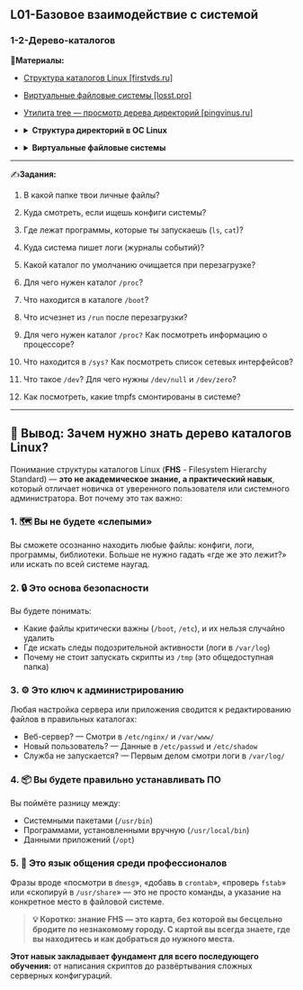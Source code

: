 ## L01-Базовое взаимодействие с системой

### 1-2-Дерево-каталогов

📗**Материалы:**
- [Структура каталогов Linux [firstvds.ru]](https://firstvds.ru/technology/linux-directories-structure)
- [Виртуальные файловые системы [losst.pro]](https://losst.pro/virtualnye-fajlovye-sistemy)
- [Утилита tree — просмотр дерева директорий [pingvinus.ru]](https://pingvinus.ru/note/tree)
- <details>
  <summary><b>Структура директорий в ОС Linux</b></summary>

    **`/` (корень)** – главная директория, откуда начинается вся файловая система.

    **`/bin`** – содержит основные исполняемые файлы, такие как `ls`, `cat`, `cp`.

    **`/sbin`** – системные утилиты, например `fdisk`, `iptables`, используемые администратором.

    ---

    **`/boot`** – файлы загрузки системы:

    - `vmlinuz` – ядро Linux.

    - `initrd.img` – временная файловая система для загрузки.

    - `grub/` – конфигурация загрузчика GRUB.

    ---

    **`/etc`** – конфигурационные файлы системы:

    - `passwd` – список пользователей.

    - `shadow` – зашифрованные пароли.

    - `hostname` – имя хоста.

    - `hosts` – локальные соответствия IP и доменов.

    - `network/` – настройки сети.

    - `ssh/` – конфигурация SSH.

    ---

    **`/home`** – домашние каталоги пользователей:

    - `user1/` – папка пользователя user1.

    - `user2/` – папка пользователя user2.

    **`/lib`** – библиотеки для `/bin` и `/sbin`, а также модули ядра в `lib/modules`.

    **`/media`** – автоматическое монтирование внешних носителей (USB, CD-ROM).

    **`/mnt`** – точка монтирования для временных операций.

    **`/opt`** – директория для дополнительного ПО, установленного вручную.

    **`/root`** – домашняя папка суперпользователя root.

    ---
    
    **`/srv`** – данные сервисов, например:

    - `ftp/` – файлы FTP-сервера.

    - `http/` – файлы веб-сервера.

    ---

    **`/usr`** – системные файлы:

    - `/usr/bin` – дополнительные утилиты (`awk`, `sed`, `vim`).

    - `/usr/lib` – библиотеки для `/usr/bin`.

    - `/usr/local` – программы, установленные вручную.

    - `/usr/share` – общие данные (документация, иконки).

    ---
    
    **`/var`** – переменные данные (логи, кэш, временные файлы):

    - `/var/log` – журналы системы и приложений (`syslog`, `auth.log`).

    - `/var/tmp` – временные файлы, сохраняющиеся после перезагрузки.

    - `/var/www` – файлы веб-серверов (Apache, Nginx)
</details>

- <details>
  <summary><b>Виртуальные файловые системы</b></summary>

    **Виртуальные файловые системы** — используются для хранения временной информации в памяти.

    **tmpfs** – временная файловая система, создаваемая в RAM для динамических данных (например, **/tmp** и **/run**). Проверить с помощью `mount | grep tmpfs`.

    **/run** – хранит данные процессов и сервисов, доступно с раннего этапа загрузки. Пример: PID-файлы (`/run/sshd.pid`).

    **/proc (procfs)** – виртуальная файловая система для взаимодействия с ядром ОС, например, информация о процессах (`/proc/[PID]`), процессоре (`/proc/cpuinfo`).

    **/sys (sysfs)** – предоставляет доступ к информации об устройствах, драйверах и подсистемах, например, сетевых интерфейсах (`/sys/class/net`).

    **/dev (devtmpfs)** – создаёт файлы устройств, например, для дисков (`/dev/sda`) или виртуальных устройств (`/dev/null`, `/dev/zero`, `/dev/random`).

    **/dev/shm** – временная файловая система в RAM, используется для обмена данными между процессами или кэширования.

---

✍️**Задания:**

1. В какой папке твои личные файлы?

2. Куда смотреть, если ищешь конфиги системы?

3. Где лежат программы, которые ты запускаешь (`ls`, `cat`)?

4. Куда система пишет логи (журналы событий)?

5. Какой каталог по умолчанию очищается при перезагрузке?

6. Для чего нужен каталог `/proc`?

7. Что находится в каталоге `/boot`?

8. Что исчезнет из `/run` после перезагрузки?

9. Для чего нужен каталог `/proc?` Как посмотреть информацию о процессоре?

10. Что находится в `/sys?` Как посмотреть список сетевых интерфейсов?

11. Что такое `/dev`? Для чего нужны `/dev/null` и `/dev/zero`?

12. Как посмотреть, какие tmpfs смонтированы в системе?

---

## 🎯 **Вывод: Зачем нужно знать дерево каталогов Linux?**

Понимание структуры каталогов Linux (**FHS** - Filesystem Hierarchy Standard) — **это не академическое знание, а практический навык**, который отличает новичка от уверенного пользователя или системного администратора. Вот почему это так важно:

### 1. 🗺️ **Вы не будете «слепыми»**
Вы сможете осознанно находить любые файлы: конфиги, логи, программы, библиотеки. Больше не нужно гадать «где же это лежит?» или искать по всей системе наугад.

### 2. 🔒 **Это основа безопасности**
Вы будете понимать:
- Какие файлы критически важны (`/boot`, `/etc`), и их нельзя случайно удалить
- Где искать следы подозрительной активности (логи в `/var/log`)
- Почему не стоит запускать скрипты из `/tmp` (это общедоступная папка)

### 3. ⚙️ **Это ключ к администрированию**
Любая настройка сервера или приложения сводится к редактированию файлов в правильных каталогах:
- Веб-сервер? — Смотри в `/etc/nginx/` и `/var/www/`
- Новый пользователь? — Данные в `/etc/passwd` и `/etc/shadow`
- Служба не запускается? — Первым делом смотри логи в `/var/log/`

### 4. 📦 **Вы будете правильно устанавливать ПО**
Вы поймёте разницу между:
- Системными пакетами (`/usr/bin`)
- Программами, установленными вручную (`/usr/local/bin`)
- Данными приложений (`/opt`)

### 5. 💬 **Это язык общения среди профессионалов**
Фразы вроде «посмотри в `dmesg`», «добавь в `crontab`», «проверь `fstab`» или «скопируй в `/usr/share`» — это не просто команды, а указание на конкретное место в файловой системе.

> **💡 Коротко: знание FHS — это карта, без которой вы бесцельно бродите по незнакомому городу. С картой вы всегда знаете, где вы находитесь и как добраться до нужного места.**

**Этот навык закладывает фундамент для всего последующего обучения:** от написания скриптов до развёртывания сложных серверных конфигураций.